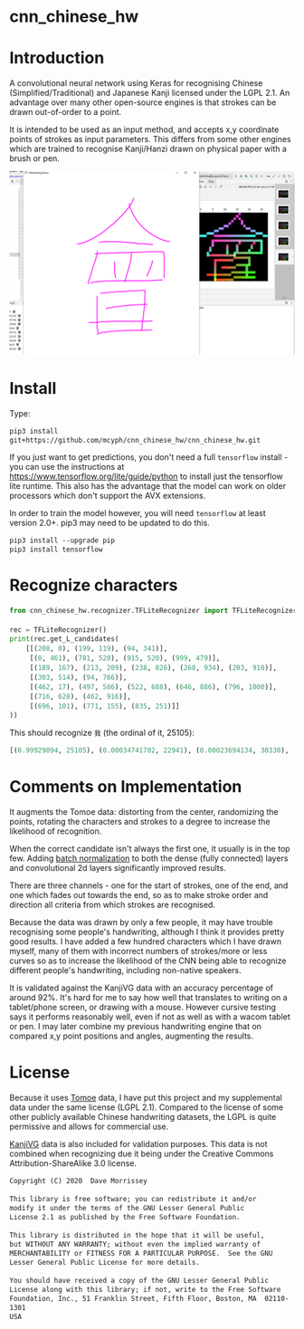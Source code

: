 # cnn_chinese_hw

# Introduction

A convolutional neural network using Keras for recognising Chinese 
(Simplified/Traditional) and Japanese Kanji licensed under the LGPL 2.1. 
An advantage over many other open-source engines is that strokes can 
be drawn out-of-order to a point. 

It is intended to be used as an input method, and accepts x,y coordinate 
points of strokes as input parameters. This differs from some other
engines which are trained to recognise Kanji/Hanzi drawn on physical 
paper with a brush or pen.

![Recognizer Demo](docs/recogniser_demo.png)

# Install

Type:

```console
pip3 install git+https://github.com/mcyph/cnn_chinese_hw/cnn_chinese_hw.git
```

If you just want to get predictions, you don't need a full `tensorflow` install -
you can use the instructions at https://www.tensorflow.org/lite/guide/python
to install just the tensorflow lite runtime. This also has the advantage that
the model can work on older processors which don't support the AVX extensions.

In order to train the model however, you will need `tensorflow` at least version 2.0+.
pip3 may need to be updated to do this.

```console
pip3 install --upgrade pip
pip3 install tensorflow
```

# Recognize characters

```python
from cnn_chinese_hw.recognizer.TFLiteRecognizer import TFLiteRecognizer

rec = TFLiteRecognizer()
print(rec.get_L_candidates(
    [[(208, 0), (199, 119), (94, 341)],
     [(0, 461), (781, 520), (915, 520), (999, 479)],
     [(189, 167), (213, 209), (238, 826), (268, 934), (203, 910)],
     [(303, 514), (94, 766)],
     [(462, 17), (497, 586), (522, 688), (646, 886), (796, 1000)],
     [(716, 628), (462, 916)],
     [(696, 101), (771, 155), (835, 251)]]
))
```

This should recognize `我` (the ordinal of it, 25105):

```python
[(0.99929094, 25105), (0.00034741702, 22941), (0.00023694134, 30330), ...]
```

# Comments on Implementation

It augments the Tomoe data: distorting from the center, randomizing the points, 
rotating the characters and strokes to a degree to increase the likelihood of 
recognition. 

When the correct candidate isn't always the first one, it usually 
is in the top few. Adding 
[batch normalization](https://www.kdnuggets.com/2018/09/dropout-convolutional-networks.html) 
to both the dense (fully connected) layers and convolutional 2d layers 
significantly improved results.

There are three channels - one for the start of strokes, one of the end, 
and one which fades out towards the end, so as to make stroke order and 
direction all criteria from which strokes are recognised. 

Because the data was drawn by only a few people, it may have trouble 
recognising some people's handwriting, although I think it provides pretty good
results. I have added a few hundred characters which I have drawn myself, 
many of them with incorrect numbers of strokes/more or less curves so as to 
increase the likelihood of the CNN being able to recognize different 
people's handwriting, including non-native speakers. 

It is validated against the KanjiVG data with an accuracy percentage of 
around 92%. It's hard for me to say how well that translates to
writing on a tablet/phone screen, or drawing with a mouse. However cursive 
testing says it performs reasonably well, even if not as well as with 
a wacom tablet or pen. I may later combine my previous handwriting engine that 
on compared x,y point positions and angles, augmenting the results. 

# License

Because it uses [Tomoe](https://sourceforge.net/projects/tomoe/) data, 
I have put this project and my supplemental data under the same license 
(LGPL 2.1). Compared to the license of some other publicly 
available Chinese handwriting datasets, the LGPL is quite permissive 
and allows for commercial use.

[KanjiVG](https://kanjivg.tagaini.net/) data is also included for 
validation purposes. This data is not combined when recognizing due 
it being under the Creative Commons Attribution-ShareAlike 3.0 
license. 


    Copyright (C) 2020  Dave Morrissey
    
    This library is free software; you can redistribute it and/or
    modify it under the terms of the GNU Lesser General Public
    License 2.1 as published by the Free Software Foundation.
    
    This library is distributed in the hope that it will be useful,
    but WITHOUT ANY WARRANTY; without even the implied warranty of
    MERCHANTABILITY or FITNESS FOR A PARTICULAR PURPOSE.  See the GNU
    Lesser General Public License for more details.
    
    You should have received a copy of the GNU Lesser General Public
    License along with this library; if not, write to the Free Software
    Foundation, Inc., 51 Franklin Street, Fifth Floor, Boston, MA  02110-1301
    USA
